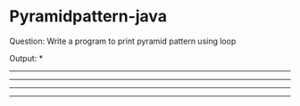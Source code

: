 # Pyramidpattern-java
Question:  Write a program to print pyramid pattern using loop

Output:
    *
   ***
  *****
 *******
*********
